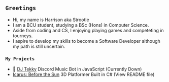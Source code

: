 ## `Greetings`
- Hi, my name is Harrison aka Strootle
- I am a BCU student, studying a BSc (Hons) in Computer Science.
- Aside from coding and CS, I enjoying playing games and competeting in tourneys.
- I aspire to develop my skills to become a Software Developer although my path is still uncertain.

### `My Projects`
- 🤖 [DJ Tekky](https://github.com/Strootle/DJ-Tekky) Discord Music Bot in JavaScript (Currently Down)
- [Icarus: Before the Sun](https://github.com/Strootle/Icarus-Before-the-Sun) 3D Platformer Built in C# (View README file)
